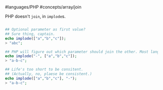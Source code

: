 #languages/PHP #concepts/array/join

PHP doesn't `join`, in `implode`s.

```php

## Optional parameter as first value?
## Sure thing, captain.
echo implode(["a","b","c"]);
> "abc";

## PHP will figure out which parameter should join the other. Most languages would complain.
echo implode("-", ["a","b","c"]);
> "a-b-c";

## Life's too short to be consitent.
## (Actually, no, plaese be consistent.)
echo implode(["a","b","c"], "-");
> "a-b-c";
```